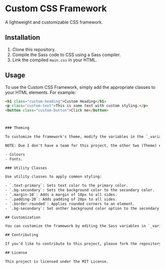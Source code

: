 # Custom CSS Framework

A lightweight and customizable CSS framework.

## Installation

1. Clone this repository.
2. Compile the Sass code to CSS using a Sass compiler.
3. Link the compiled `main.css` in your HTML.

## Usage

To use the Custom CSS Framework, simply add the appropriate classes to your HTML elements. For example:

```html
<h1 class="custom-heading">Custom Heading</h1>
<p class="custom-text">This is some text with custom styling.</p>
<button class="custom-button">Click me</button>



### Theming

To customize the framework's theme, modify the variables in the `_variables.scss` file.

NOTE: Due I don't have a team for this project, the other two (Theme) elements are 

- Colours 
- Fonts.

### Utility Classes

Use utility classes to apply common styling:

- `.text-primary`: Sets text color to the primary color.
- `.bg-secondary`: Sets the background color to the secondary color.
- `.margin-10`: Adds a margin of 10px to all sides.
- `.padding-20`: Adds padding of 20px to all sides.
- `.border-rounded`: Applies rounded corners to an element.
- `.bg-secondary`: Set onther background color option to the secondary color.

## Customization

You can customize the framework by editing the Sass variables in `_variables.scss`. These variables control colors, fonts, and other design elements.

## Contributing

If you'd like to contribute to this project, please fork the repository and create a pull request.

## License

This project is licensed under the MIT License.

